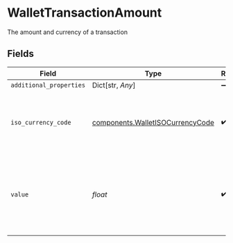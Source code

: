 # WalletTransactionAmount

The amount and currency of a transaction


## Fields

| Field                                                                                    | Type                                                                                     | Required                                                                                 | Description                                                                              |
| ---------------------------------------------------------------------------------------- | ---------------------------------------------------------------------------------------- | ---------------------------------------------------------------------------------------- | ---------------------------------------------------------------------------------------- |
| `additional_properties`                                                                  | Dict[str, *Any*]                                                                         | :heavy_minus_sign:                                                                       | N/A                                                                                      |
| `iso_currency_code`                                                                      | [components.WalletISOCurrencyCode](../../models/shared/walletisocurrencycode.md)         | :heavy_check_mark:                                                                       | An ISO-4217 currency code, used with e-wallets and transactions.                         |
| `value`                                                                                  | *float*                                                                                  | :heavy_check_mark:                                                                       | The amount of the transaction. Must contain at most two digits of precision e.g. `1.23`. |